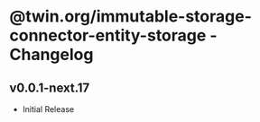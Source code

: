 # @twin.org/immutable-storage-connector-entity-storage - Changelog

## v0.0.1-next.17

- Initial Release
